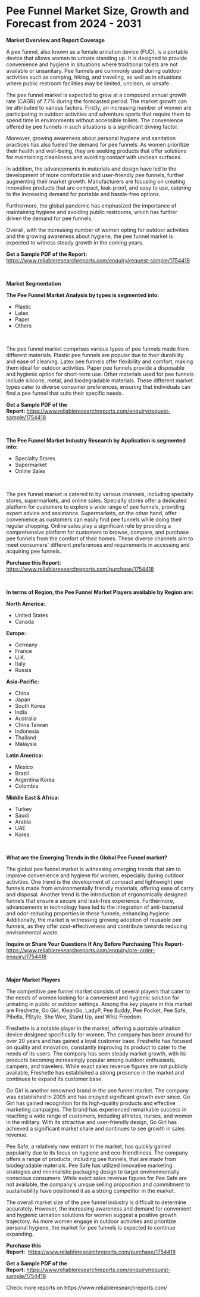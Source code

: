 <p><h1>Pee Funnel Market Size, Growth and Forecast from 2024 - 2031</h1></p><p><strong>Market Overview and Report Coverage</strong></p>
<p><p>A pee funnel, also known as a female urination device (FUD), is a portable device that allows women to urinate standing up. It is designed to provide convenience and hygiene in situations where traditional toilets are not available or unsanitary. Pee funnels are commonly used during outdoor activities such as camping, hiking, and traveling, as well as in situations where public restroom facilities may be limited, unclean, or unsafe.</p><p>The pee funnel market is expected to grow at a compound annual growth rate (CAGR) of 7.7% during the forecasted period. The market growth can be attributed to various factors. Firstly, an increasing number of women are participating in outdoor activities and adventure sports that require them to spend time in environments without accessible toilets. The convenience offered by pee funnels in such situations is a significant driving factor.</p><p>Moreover, growing awareness about personal hygiene and sanitation practices has also fueled the demand for pee funnels. As women prioritize their health and well-being, they are seeking products that offer solutions for maintaining cleanliness and avoiding contact with unclean surfaces.</p><p>In addition, the advancements in materials and design have led to the development of more comfortable and user-friendly pee funnels, further augmenting their market growth. Manufacturers are focusing on creating innovative products that are compact, leak-proof, and easy to use, catering to the increasing demand for portable and hassle-free options.</p><p>Furthermore, the global pandemic has emphasized the importance of maintaining hygiene and avoiding public restrooms, which has further driven the demand for pee funnels.</p><p>Overall, with the increasing number of women opting for outdoor activities and the growing awareness about hygiene, the pee funnel market is expected to witness steady growth in the coming years.</p></p>
<p><strong>Get a Sample PDF of the Report:</strong> <a href="https://www.reliableresearchreports.com/enquiry/request-sample/1754418">https://www.reliableresearchreports.com/enquiry/request-sample/1754418</a></p>
<p>&nbsp;</p>
<p><strong>Market Segmentation</strong></p>
<p><strong>The Pee Funnel Market Analysis by types is segmented into:</strong></p>
<p><ul><li>Plastic</li><li>Latex</li><li>Paper</li><li>Others</li></ul></p>
<p>&nbsp;</p>
<p><p>The pee funnel market comprises various types of pee funnels made from different materials. Plastic pee funnels are popular due to their durability and ease of cleaning. Latex pee funnels offer flexibility and comfort, making them ideal for outdoor activities. Paper pee funnels provide a disposable and hygienic option for short-term use. Other materials used for pee funnels include silicone, metal, and biodegradable materials. These different market types cater to diverse consumer preferences, ensuring that individuals can find a pee funnel that suits their specific needs.</p></p>
<p><strong>Get a Sample PDF of the Report:</strong>&nbsp;<a href="https://www.reliableresearchreports.com/enquiry/request-sample/1754418">https://www.reliableresearchreports.com/enquiry/request-sample/1754418</a></p>
<p>&nbsp;</p>
<p><strong>The Pee Funnel Market Industry Research by Application is segmented into:</strong></p>
<p><ul><li>Specialty Stores</li><li>Supermarket</li><li>Online Sales</li></ul></p>
<p>&nbsp;</p>
<p><p>The pee funnel market is catered to by various channels, including specialty stores, supermarkets, and online sales. Specialty stores offer a dedicated platform for customers to explore a wide range of pee funnels, providing expert advice and assistance. Supermarkets, on the other hand, offer convenience as customers can easily find pee funnels while doing their regular shopping. Online sales play a significant role by providing a comprehensive platform for customers to browse, compare, and purchase pee funnels from the comfort of their homes. These diverse channels aim to meet consumers' different preferences and requirements in accessing and acquiring pee funnels.</p></p>
<p><strong>Purchase this Report:</strong>&nbsp; <a href="https://www.reliableresearchreports.com/purchase/1754418">https://www.reliableresearchreports.com/purchase/1754418</a></p>
<p>&nbsp;</p>
<p><strong>In terms of Region, the Pee Funnel Market Players available by Region are:</strong></p>
<p>
    <p> <strong> North America: </strong>
        <ul>
            <li>United States</li>
            <li>Canada</li>
        </ul>
        </p> 
    <p> <strong> Europe: </strong>
        <ul>
            <li>Germany</li>
            <li>France</li>
            <li>U.K.</li>
            <li>Italy</li>
            <li>Russia</li>
        </ul>
        </p> 
    <p> <strong> Asia-Pacific: </strong>
        <ul>
            <li>China</li>
            <li>Japan</li>
            <li>South Korea</li>
            <li>India</li>
            <li>Australia</li>
            <li>China Taiwan</li>
            <li>Indonesia</li>
            <li>Thailand</li>
            <li>Malaysia</li>
        </ul>
        </p> 
    <p> <strong> Latin America: </strong>
        <ul>
            <li>Mexico</li>
            <li>Brazil</li>
            <li>Argentina Korea</li>
            <li>Colombia</li>
        </ul>
        </p> 
    <p> <strong> Middle East & Africa: </strong>
        <ul>
            <li>Turkey</li>
            <li>Saudi</li>
            <li>Arabia</li>
            <li>UAE</li>
            <li>Korea</li>
        </ul>
    </p>
    </p>
<p>&nbsp;</p>
<p><strong>What are the Emerging Trends in the Global Pee Funnel market?</strong></p>
<p><p>The global pee funnel market is witnessing emerging trends that aim to improve convenience and hygiene for women, especially during outdoor activities. One trend is the development of compact and lightweight pee funnels made from environmentally friendly materials, offering ease of carry and disposal. Another trend is the introduction of ergonomically designed funnels that ensure a secure and leak-free experience. Furthermore, advancements in technology have led to the integration of anti-bacterial and odor-reducing properties in these funnels, enhancing hygiene. Additionally, the market is witnessing growing adoption of reusable pee funnels, as they offer cost-effectiveness and contribute towards reducing environmental waste.</p></p>
<p><strong>Inquire or Share Your Questions If Any Before Purchasing This Report</strong>- <a href="https://www.reliableresearchreports.com/enquiry/pre-order-enquiry/1754418">https://www.reliableresearchreports.com/enquiry/pre-order-enquiry/1754418</a></p>
<p>&nbsp;</p>
<p><strong>Major Market Players</strong></p>
<p><p>The competitive pee funnel market consists of several players that cater to the needs of women looking for a convenient and hygienic solution for urinating in public or outdoor settings. Among the key players in this market are Freshette, Go Girl, KleanGo, LadyP, Pee Buddy, Pee Pocket, Pee Safe, Pibella, PStyle, She Wee, Stand Up, and Whiz Freedom.</p><p>Freshette is a notable player in the market, offering a portable urination device designed specifically for women. The company has been around for over 20 years and has gained a loyal customer base. Freshette has focused on quality and innovation, constantly improving its product to cater to the needs of its users. The company has seen steady market growth, with its products becoming increasingly popular among outdoor enthusiasts, campers, and travelers. While exact sales revenue figures are not publicly available, Freshette has established a strong presence in the market and continues to expand its customer base.</p><p>Go Girl is another renowned brand in the pee funnel market. The company was established in 2005 and has enjoyed significant growth ever since. Go Girl has gained recognition for its high-quality products and effective marketing campaigns. The brand has experienced remarkable success in reaching a wide range of customers, including athletes, nurses, and women in the military. With its attractive and user-friendly design, Go Girl has achieved a significant market share and continues to see growth in sales revenue.</p><p>Pee Safe, a relatively new entrant in the market, has quickly gained popularity due to its focus on hygiene and eco-friendliness. The company offers a range of products, including pee funnels, that are made from biodegradable materials. Pee Safe has utilized innovative marketing strategies and minimalistic packaging design to target environmentally conscious consumers. While exact sales revenue figures for Pee Safe are not available, the company's unique selling proposition and commitment to sustainability have positioned it as a strong competitor in the market.</p><p>The overall market size of the pee funnel industry is difficult to determine accurately. However, the increasing awareness and demand for convenient and hygienic urination solutions for women suggest a positive growth trajectory. As more women engage in outdoor activities and prioritize personal hygiene, the market for pee funnels is expected to continue expanding.</p></p>
<p><strong>Purchase this Report:</strong>&nbsp;&nbsp;<a href="https://www.reliableresearchreports.com/purchase/1754418">https://www.reliableresearchreports.com/purchase/1754418</a></p>
<p></p>
<p><strong>Get a Sample PDF of the Report:</strong>&nbsp;<a href="https://www.reliableresearchreports.com/enquiry/request-sample/1754418">https://www.reliableresearchreports.com/enquiry/request-sample/1754418</a></p>
<p>Check more reports on https://www.reliableresearchreports.com/</p>